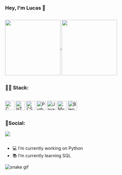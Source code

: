 ### Hey, I'm Lucas 👋

##

<a href="https://github.com/lucasprad05/github-readme-stats">
  <img height="180cm" align="center" src="https://github-readme-stats.vercel.app/api?username=lucasprad05&show_icons=true&theme=codeSTACKr" />
</a>
<a href="https://github.com/lucasprad05/github-readme-stats">
  <img height="180cm" align="center" src="https://github-readme-stats.vercel.app/api/top-langs/?username=lucasprad05&layout=compact&theme=codeSTACKr" />
</a>

##
### 👨‍💻 Stack:
<div style="display: inline_block"><br>
  <img alt="C" height="30" width"45" src="https://img.shields.io/badge/C-00599C?style=for-the-badge&logo=c&logoColor=white">
  <img alt="HTML" height="30" width"45" src="https://img.shields.io/badge/HTML5-E34F26?style=for-the-badge&logo=html5&logoColor=white">
  <img alt="CSS" height="30" width"45" src="https://img.shields.io/badge/CSS3-1572B6?style=for-the-badge&logo=css3&logoColor=white">
  <img alt="Python" height="30" width"45" src="https://img.shields.io/badge/Python-14354C?style=for-the-badge&logo=python&logoColor=white">
  <img alt="Java" height="30" width"45" src="https://img.shields.io/badge/Java-ED8B00?style=for-the-badge&logo=java&logoColor=white"> 
  <img alt="MySQL" height="30" width"45" src="https://img.shields.io/badge/MySQL-00000F?style=for-the-badge&logo=mysql&logoColor=white" />
  <img alt="Blender" height="30" width"45" src="https://img.shields.io/badge/blender-%23F5792A.svg?style=for-the-badge&logo=blender&logoColor=white" />
</div>

##
### 📱Social:
<a href="https://www.linkedin.com/in/lucas-prado-249697251" target="_blank"><img src="https://img.shields.io/badge/LinkedIn-0077B5?style=for-the-badge&logo=linkedin&logoColor=white" target="_blank"> </a>

##

- 💻 I’m currently working on Python
- 📚 I’m currently learning SQL

![snake gif](https://github.com/lucasprad05/lucasprad05/blob/output/github-contribution-grid-snake.gif)

